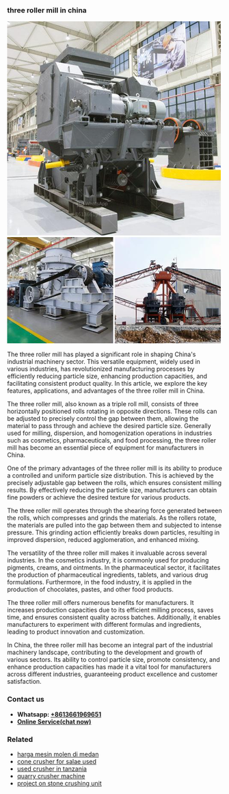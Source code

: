 <h3>three roller mill in china</h3><img src='1708498454.jpg' alt=''><p>The three roller mill has played a significant role in shaping China's industrial machinery sector. This versatile equipment, widely used in various industries, has revolutionized manufacturing processes by efficiently reducing particle size, enhancing production capacities, and facilitating consistent product quality. In this article, we explore the key features, applications, and advantages of the three roller mill in China.</p><p>The three roller mill, also known as a triple roll mill, consists of three horizontally positioned rolls rotating in opposite directions. These rolls can be adjusted to precisely control the gap between them, allowing the material to pass through and achieve the desired particle size. Generally used for milling, dispersion, and homogenization operations in industries such as cosmetics, pharmaceuticals, and food processing, the three roller mill has become an essential piece of equipment for manufacturers in China.</p><p>One of the primary advantages of the three roller mill is its ability to produce a controlled and uniform particle size distribution. This is achieved by the precisely adjustable gap between the rolls, which ensures consistent milling results. By effectively reducing the particle size, manufacturers can obtain fine powders or achieve the desired texture for various products.</p><p>The three roller mill operates through the shearing force generated between the rolls, which compresses and grinds the materials. As the rollers rotate, the materials are pulled into the gap between them and subjected to intense pressure. This grinding action efficiently breaks down particles, resulting in improved dispersion, reduced agglomeration, and enhanced mixing.</p><p>The versatility of the three roller mill makes it invaluable across several industries. In the cosmetics industry, it is commonly used for producing pigments, creams, and ointments. In the pharmaceutical sector, it facilitates the production of pharmaceutical ingredients, tablets, and various drug formulations. Furthermore, in the food industry, it is applied in the production of chocolates, pastes, and other food products.</p><p>The three roller mill offers numerous benefits for manufacturers. It increases production capacities due to its efficient milling process, saves time, and ensures consistent quality across batches. Additionally, it enables manufacturers to experiment with different formulas and ingredients, leading to product innovation and customization.</p><p>In China, the three roller mill has become an integral part of the industrial machinery landscape, contributing to the development and growth of various sectors. Its ability to control particle size, promote consistency, and enhance production capacities has made it a vital tool for manufacturers across different industries, guaranteeing product excellence and customer satisfaction.</p><h3>Contact us</h3><ul><li><strong>Whatsapp:&nbsp;<a href="https://wa.me/8613661969651">+8613661969651</a></strong></li><li><a href="https://swt.shibang-china.com/?git&amp;zhl&amp;three roller mill in china"><strong>Online Service(chat now)</strong></a></li></ul><h3>Related</h3><ul><li><a href='harga mesin molen di medan.md'>harga mesin molen di medan</a></li><li><a href='cone crusher for salae used.md'>cone crusher for salae used</a></li><li><a href='used crusher in tanzania.md'>used crusher in tanzania</a></li><li><a href='quarry crusher machine.md'>quarry crusher machine</a></li><li><a href='project on stone crushing unit.md'>project on stone crushing unit</a></li></ul>